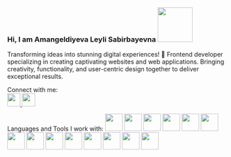 ### Hi, I am Amangeldiyeva Leyli Sabirbayevna <img src="https://media0.giphy.com/media/pr1dbVONbGeVvSiECh/giphy.gif?cid=ecf05e4759fxbd950wuw6isk3q572jyz6h4cfy656vl73p2m&ep=v1_stickers_search&rid=giphy.gif&ct=s" width="80px">

Transforming ideas into stunning digital experiences! 🚀 Frontend developer specializing in creating captivating websites and web applications. Bringing creativity, functionality, and user-centric design together to deliver exceptional results.

Connect with me: <br>
<a href="www.linkedin.com/in/leyli-amangeldiyeva-b84658282">
  <img src="https://cdn.pixabay.com/photo/2017/08/23/22/59/linked-in-2674741_640.png" width="30px">
</a>
<a href="https://discord.com/channels/@me">
  <img src="https://i.imgur.com/CE9uEkx.jpg" width="30px">
</a>

Languages and Tools I work with:
<code><img src="https://img.freepik.com/free-icon/html-5_318-674234.jpg?size=626&ext=jpg" width="40px"></code>
<code><img src="https://e7.pngegg.com/pngimages/934/246/png-clipart-cascading-style-sheets-html-css3-bootstrap-world-wide-web-blue-angle.png" width="40px"></code>
<code><img src="https://img.freepik.com/free-icon/html-5_318-674234.jpg?size=626&ext=jpg" width="40px"></code>
<code><img src="https://w7.pngwing.com/pngs/206/645/png-transparent-sass-logos-and-brands-line-filled-icon.png" width="40px"></code>
<code><img src="https://slivmk.com/wp-content/uploads/2023/04/udemy-sovremennyj-javascript-s-nulya-na-realnyh-proektah-denis-meshheryakov_6434dc5d2e458.png" width="40px"></code>
<code><img src="https://lookaside.fbsbx.com/lookaside/crawler/media/?media_id=103871267934614" width="40px"></code>
<code><img src="https://w7.pngwing.com/pngs/68/549/png-transparent-angular-logos-and-brands-line-filled-icon.png" width="40px"></code>
<code><img src="https://flyclipart.com/thumbs/react-logo-logo-reactjs-logo-1173836.png" width="40px"></code>
<code><img src="https://e7.pngegg.com/pngimages/306/37/png-clipart-node-js-logo-node-js-javascript-web-application-express-js-computer-software-others-miscellaneous-text.png" width="40px"></code>
<code><img src="https://www.pinclipart.com/picdir/big/147-1475273_hot-to-reset-reinitialise-a-git-repository-git.png" width="40px"></code>
<code><img src="https://avatars.dzeninfra.ru/get-zen_doc/2945823/pub_5f71f045837d8d53234e1c32_5f71f0874fade30a2ab6df15/scale_1200" width="40px"></code>
<code><img src="https://pbs.twimg.com/media/EImzCc9WsAAKrHz.png:large" width="40px"></code>
<code><img src="https://yt3.googleusercontent.com/GsP5Yvc5jOSop4SJf_75wdOYaEbO-7ZyYhnARodAGRnEMh-OQjGPGzUz2ZtzsHPtqFyHGvmbEtI=s900-c-k-c0x00ffffff-no-rj" width="40px"></code>
<code><img src="" width="40px"></code>

